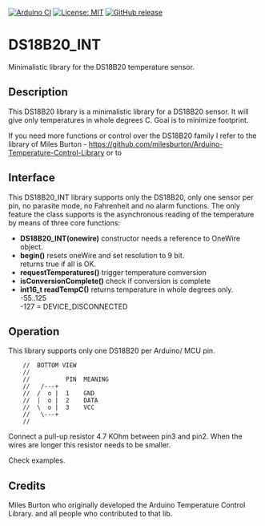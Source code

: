 
[![Arduino CI](https://github.com/RobTillaart/DS18B20_INT/workflows/Arduino%20CI/badge.svg)](https://github.com/marketplace/actions/arduino_ci)
[![License: MIT](https://img.shields.io/badge/license-MIT-green.svg)](https://github.com/RobTillaart/DS18B20_INT/blob/master/LICENSE)
[![GitHub release](https://img.shields.io/github/release/RobTillaart/DS18B20_INT.svg?maxAge=3600)](https://github.com/RobTillaart/DS18B20_INT/releases)

# DS18B20_INT

Minimalistic library for the DS18B20 temperature sensor.

## Description

This DS18B20 library is a minimalistic library for a DS18B20 sensor.
It will give only temperatures in whole degrees C.
Goal is to minimize footprint.

If you need more functions or control over the DS18B20 family I refer to the library
of Miles Burton - https://github.com/milesburton/Arduino-Temperature-Control-Library
or to 

## Interface

This DS18B20_INT library supports only the DS18B20, only one sensor per pin, no parasite 
mode, no Fahrenheit and no alarm functions. The only feature the class supports is 
the asynchronous reading of the temperature by means of three core functions:

- **DS18B20_INT(onewire)** constructor needs a reference to OneWire object.
- **begin()** resets oneWire and set resolution to 9 bit.  
returns true if all is OK.
- **requestTemperatures()** trigger temperature comversion
- **isConversionComplete()** check if conversion is complete
- **int16_t readTempC()** returns temperature in whole degrees only. -55..125  
-127 = DEVICE_DISCONNECTED  


## Operation

This library supports only one DS18B20 per Arduino/ MCU pin.
```
    //  BOTTOM VIEW
    //
    //          PIN  MEANING
    //   /---+
    //  /  o |  1    GND
    //  |  o |  2    DATA
    //  \  o |  3    VCC
    //   \---+
    //
```

Connect a pull-up resistor 4.7 KOhm between pin3 and pin2. 
When the wires are longer this resistor needs to be smaller.

Check examples.

## Credits

Miles Burton who originally developed the Arduino Temperature Control Library.
and all people who contributed to that lib.


